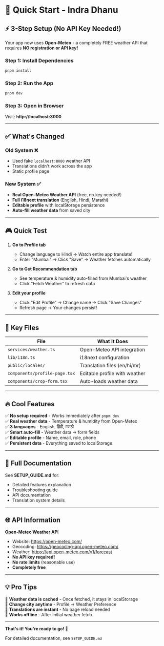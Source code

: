 # 🚀 Quick Start - Indra Dhanu

## ⚡ 3-Step Setup (No API Key Needed!)

Your app now uses **Open-Meteo** - a completely FREE weather API that requires **NO registration or API key!**

### **Step 1: Install Dependencies**
```bash
pnpm install
```

### **Step 2: Run the App**
```bash
pnpm dev
```

### **Step 3: Open in Browser**
Visit: **http://localhost:3000**

---

## ✅ What's Changed

### **Old System** ❌
- Used fake `localhost:8000` weather API
- Translations didn't work across the app
- Static profile page

### **New System** ✅
- **Real Open-Meteo Weather API** (free, no key needed!)
- **Full i18next translation** (English, Hindi, Marathi)
- **Editable profile** with localStorage persistence
- **Auto-fill weather data** from saved city

---

## 🎮 Quick Test

1. **Go to Profile tab**
   - Change language to Hindi → Watch entire app translate!
   - Enter "Mumbai" → Click "Save" → Weather fetches automatically

2. **Go to Get Recommendation tab**
   - See temperature & humidity auto-filled from Mumbai's weather
   - Click "Fetch Weather" to refresh data

3. **Edit your profile**
   - Click "Edit Profile" → Change name → Click "Save Changes"
   - Refresh page → Your changes persist!

---

## 📁 Key Files

| File | What It Does |
|------|--------------|
| `services/weather.ts` | Open-Meteo API integration |
| `lib/i18n.ts` | i18next configuration |
| `public/locales/` | Translation files (en/hi/mr) |
| `components/profile-page.tsx` | Editable profile with weather |
| `components/crop-form.tsx` | Auto-loads weather data |

---

## 🔥 Cool Features

✅ **No setup required** - Works immediately after `pnpm dev`  
✅ **Real weather data** - Temperature & humidity from Open-Meteo  
✅ **3 languages** - English, हिंदी, मराठी  
✅ **Smart auto-fill** - Weather data → form fields  
✅ **Editable profile** - Name, email, role, phone  
✅ **Persistent data** - Everything saved to localStorage  

---

## 📖 Full Documentation

See **SETUP_GUIDE.md** for:
- Detailed features explanation
- Troubleshooting guide
- API documentation
- Translation system details

---

## 🌐 API Information

**Open-Meteo Weather API**
- Website: https://open-meteo.com/
- Geocoding: https://geocoding-api.open-meteo.com/
- Weather: https://api.open-meteo.com/v1/forecast
- **No API key required!**
- **No rate limits** (reasonable use)
- **Completely free**

---

## 💡 Pro Tips

🔹 **Weather data is cached** - Once fetched, it stays in localStorage  
🔹 **Change city anytime** - Profile → Weather Preference  
🔹 **Translations are instant** - No page reload needed  
🔹 **Works offline** - After initial weather fetch  

---

**That's it! You're ready to go! 🎉**

For detailed documentation, see `SETUP_GUIDE.md`
